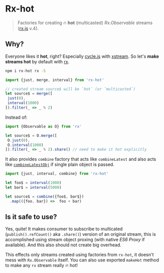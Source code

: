 # Rx-hot

> Factories for creating :fire: **hot** (multicasted) *Rx.Observable* streams ([rx.js](https://github.com/Reactive-Extensions/RxJS) v.4).  

## Why?
Everyone likes it **hot**, right? Especially [cycle.js](http://cycle.js.org/) with [xstream](https://github.com/staltz/xstream). 
So let's **make streams hot** by default with [rx](https://github.com/Reactive-Extensions/RxJS).


```bash
npm i rx-hot rx -S
```

```js
import {just, merge, interval} from 'rx-hot'

// created stream source$ will be `hot` (or `multicasted`)
let source$ = merge([
 just(0),
 interval(1000)
]).filter(_ => _ % 2)     
```

Instead of:

```js
import {Observable as O} from 'rx'

let source$ = O.merge([
 O.just(0),
 O.interval(1000)
]).filter(_ => _ % 2).share() // need to make it hot explicitly
```


It also provides `combine` factory that acts like `combineLatest` 
and also acts like [`combineLatestObj`](https://github.com/staltz/combineLatestObj) if single plain object is passed. 

```js
import {just, interval, combine} from 'rx-hot'

let foo$ = interval(1000)
let bar$ = interval(5000)

let source$ = combine({foo$, bar$})
  .map(({foo, bar}) =>  foo + bar)  
```

## Is it safe to use?

Yes, quite! It makes consumer to subscribe to multicated (`publish().refCount()` aka `.share()`) 
version of an original stream, this is accomplished using stream object proxing (with native *ES6 Proxy* if available). 
 And this also should not create big overhead.

This effects only streams created using factories from `rx-hot`, it doesn't mess with `Rx.Observable` itself. 
You can also use exported `makeHot` method to make any `rx` stream really :fire: hot!